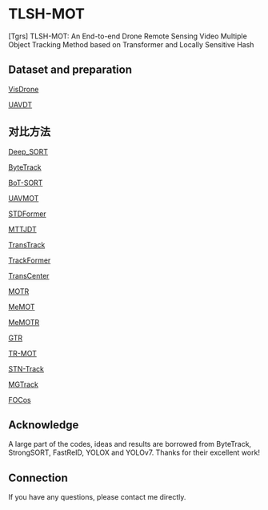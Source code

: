 # TLSH-MOT
[Tgrs] TLSH-MOT: An End-to-end Drone Remote Sensing Video Multiple Object Tracking Method based on Transformer and Locally Sensitive Hash

## Dataset and preparation

[VisDrone](https://github.com/VisDrone/VisDrone-Dataset)

[UAVDT](https://github.com/dataset-ninja/uavdt)


## 对比方法
[Deep_SORT](https://github.com/nwojke/deep_sort)

[ByteTrack](https://github.com/ifzhang/ByteTrack)

[BoT-SORT](https://github.com/NirAharon/BoT-SORT?tab=readme-ov-file)

[UAVMOT](https://github.com/LiuShuaiyr/UAVMOT?tab=readme-ov-file)

[STDFormer](https://ieeexplore.ieee.org/document/10091152)

[MTTJDT](https://ieeexplore.ieee.org/document/10144747)

[TransTrack](https://github.com/PeizeSun/TransTrack)

[TrackFormer](https://github.com/timmeinhardt/trackformer)

[TransCenter](https://github.com/yihongXU/TransCenter)

[MOTR](https://github.com/megvii-research/MOTR)

[MeMOT](https://arxiv.org/abs/2203.16761)

[MeMOTR](https://github.com/MCG-NJU/MeMOTR)

[GTR](https://github.com/xingyizhou/GTR)

[TR-MOT](https://arxiv.org/abs/2203.16621)

[STN-Track](https://github.com/orangecryu/STN-Track)


[MGTrack](https://ieeexplore.ieee.org/abstract/document/10530912)

[FOCos](https://ieeexplore.ieee.org/abstract/document/10586876)
## Acknowledge
A large part of the codes, ideas and results are borrowed from ByteTrack, StrongSORT, FastReID, YOLOX and YOLOv7. Thanks for their excellent work!

## Connection

If you have any questions, please contact me directly.
